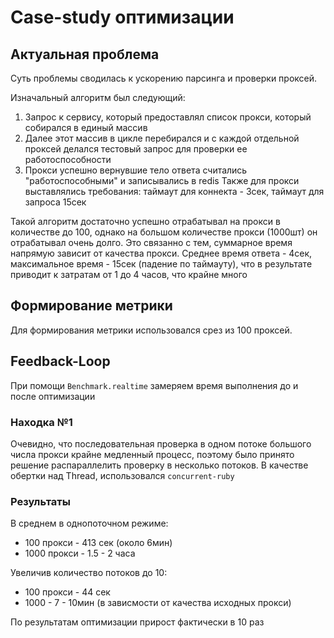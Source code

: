 # Case-study оптимизации

## Актуальная проблема
Суть проблемы сводилась к ускорению парсинга и проверки проксей.

Изначальный алгоритм был следующий:
1. Запрос к сервису, который предоставлял список прокси, который собирался в единый массив
2. Далее этот массив в цикле перебирался и с каждой отдельной проксей делался тестовый запрос для проверки ее работоспособности
3. Прокси успешно вернувшие тело ответа считались "работоспособными" и записывались в redis
Также для прокси выставлялись требования: таймаут для коннекта - 3сек, таймаут для запроса 15сек

Такой алгоритм достаточно успешно отрабатывал на прокси в количестве до 100, однако на большом количестве прокси (1000шт) он отрабатывал очень долго.
Это связанно с тем, суммарное время напрямую зависит от качества прокси. Среднее время ответа - 4сек, максимальное время - 15сек (падение по таймауту), что в результате приводит к затратам от 1 до 4 часов, что крайне много

## Формирование метрики
Для формирования метрики использовался срез из 100 проксей.

## Feedback-Loop
При помощи ```Benchmark.realtime``` замеряем время выполнения до и после оптимизации

### Находка №1
Очевидно, что последовательная проверка в одном потоке большого числа прокси крайне медленный процесс, поэтому было принято решение распараллелить проверку в несколько потоков.
В качестве обертки над Thread, использовался ```concurrent-ruby```

### Результаты
В среднем в однопоточном режиме:
* 100 прокси - 413 сек (около 6мин)
* 1000 прокси - 1.5 - 2 часа

Увеличив количество потоков до 10:
* 100 прокси - 44 сек
* 1000 - 7 - 10мин (в зависмости от качества исходных прокси)

По результатам оптимизации прирост фактически в 10 раз
